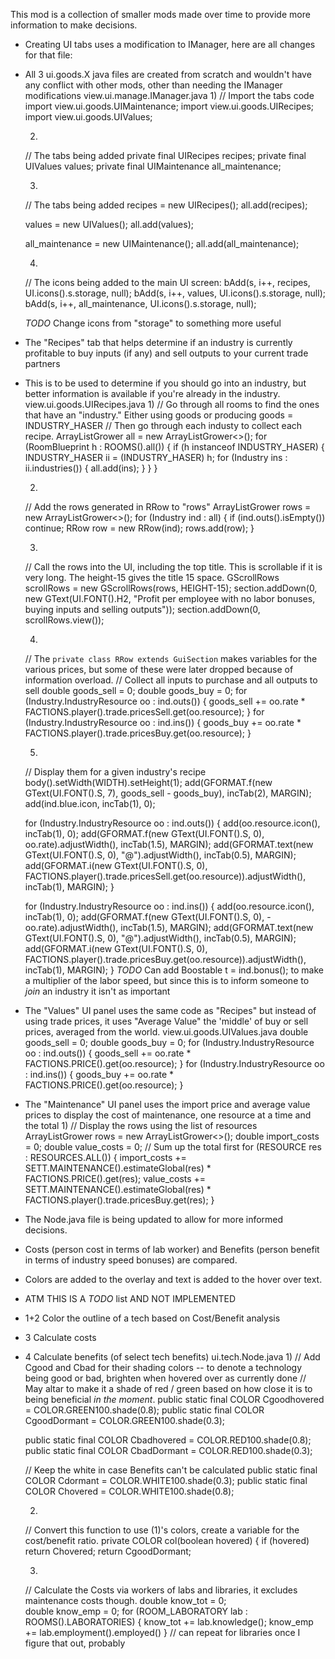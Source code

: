 This mod is a collection of smaller mods made over time to provide more information to make decisions.

* Creating UI tabs uses a modification to IManager, here are all changes for that file:
* All 3 ui.goods.X java files are created from scratch and wouldn't have any conflict with other mods, other than needing the IManager modifications
view.ui.manage.IManager.java 
	1)
	// Import the tabs code
	import view.ui.goods.UIMaintenance;
	import view.ui.goods.UIRecipes;
	import view.ui.goods.UIValues;
	
	2)
	// The tabs being added
    private final UIRecipes recipes;
    private final UIValues values;
    private final UIMaintenance all_maintenance;

	3)
	// The tabs being added
	recipes = new UIRecipes();
	all.add(recipes);

	values = new UIValues();
	all.add(values);

	all_maintenance = new UIMaintenance();
	all.add(all_maintenance);
	
	4)
	// The icons being added to the main UI screen:
	bAdd(s, i++, recipes, UI.icons().s.storage, null);
	bAdd(s, i++, values, UI.icons().s.storage, null);
	bAdd(s, i++, all_maintenance, UI.icons().s.storage, null);
	
	$TODO$ Change icons from "storage" to something more useful
	
* The "Recipes" tab that helps determine if an industry is currently profitable to buy inputs (if any) and sell outputs to your current trade partners
* This is to be used to determine if you should go into an industry, but better information is available if you're already in the industry.
view.ui.goods.UIRecipes.java
	1)
	// Go through all rooms to find the ones that have an "industry." Either using goods or producing goods = INDUSTRY_HASER
	// Then go through each industy to collect each recipe.
	ArrayListGrower<Industry> all = new ArrayListGrower<>();
		for (RoomBlueprint h : ROOMS().all()) {
		if (h instanceof INDUSTRY_HASER) {
			INDUSTRY_HASER ii = (INDUSTRY_HASER) h;
			for (Industry ins : ii.industries()) {
				all.add(ins);
			}
		}
	}
	
	2)
	// Add the rows generated in RRow to "rows"
	ArrayListGrower<RRow> rows = new ArrayListGrower<>();
	for (Industry ind : all) {
		if (ind.outs().isEmpty())
			continue;
		RRow row = new RRow(ind);
		rows.add(row);
	}

	3)
	// Call the rows into the UI, including the top title. This is scrollable if it is very long. The height-15 gives the title 15 space.
	GScrollRows scrollRows = new GScrollRows(rows, HEIGHT-15);
	section.addDown(0, new GText(UI.FONT().H2, "Profit per employee with no labor bonuses, buying inputs and selling outputs"));
	section.addDown(0, scrollRows.view());
	
	4)
	// The `private class RRow extends GuiSection` makes variables for the various prices, but some of these were later dropped because of information overload.
	// Collect all inputs to purchase and all outputs to sell
	double goods_sell = 0;
	double goods_buy = 0;
	for (Industry.IndustryResource oo : ind.outs()) {
		goods_sell += oo.rate * FACTIONS.player().trade.pricesSell.get(oo.resource);
	}
	for (Industry.IndustryResource oo : ind.ins()) {
		goods_buy += oo.rate * FACTIONS.player().trade.pricesBuy.get(oo.resource);
	}
	
	5) 
	// Display them for a given industry's recipe 
	body().setWidth(WIDTH).setHeight(1);
	add(GFORMAT.f(new GText(UI.FONT().S, 7), goods_sell - goods_buy), incTab(2), MARGIN);
	add(ind.blue.icon, incTab(1), 0);


	for (Industry.IndustryResource oo : ind.outs()) {
		add(oo.resource.icon(), incTab(1), 0);
		add(GFORMAT.f(new GText(UI.FONT().S, 0), oo.rate).adjustWidth(), incTab(1.5), MARGIN);
		add(GFORMAT.text(new GText(UI.FONT().S, 0), "@").adjustWidth(), incTab(0.5), MARGIN);
		add(GFORMAT.i(new GText(UI.FONT().S, 0), FACTIONS.player().trade.pricesSell.get(oo.resource)).adjustWidth(), incTab(1), MARGIN);
	}

	for (Industry.IndustryResource oo : ind.ins()) {
		add(oo.resource.icon(), incTab(1), 0);
		add(GFORMAT.f(new GText(UI.FONT().S, 0), -oo.rate).adjustWidth(), incTab(1.5), MARGIN);
		add(GFORMAT.text(new GText(UI.FONT().S, 0), "@").adjustWidth(), incTab(0.5), MARGIN);
		add(GFORMAT.i(new GText(UI.FONT().S, 0), FACTIONS.player().trade.pricesBuy.get(oo.resource)).adjustWidth(), incTab(1), MARGIN);
	}
	$TODO$   Can add  Boostable t = ind.bonus(); to make a multiplier of the labor speed, but since this is to inform someone to *join* an industry it isn't as important
	
* The "Values" UI panel uses the same code as "Recipes" but instead of using trade prices, it uses "Average Value" the 'middle' of buy or sell prices, averaged from the world. 
view.ui.goods.UIValues.java	
	double goods_sell = 0;
	double goods_buy = 0;
	for (Industry.IndustryResource oo : ind.outs()) {
		goods_sell += oo.rate * FACTIONS.PRICE().get(oo.resource);
	}
	for (Industry.IndustryResource oo : ind.ins()) {
		goods_buy += oo.rate * FACTIONS.PRICE().get(oo.resource);
	}
	
* The "Maintenance" UI panel uses the import price and average value prices to display the cost of maintenance, one resource at a time and the total
	1) 
	// Display the rows using the list of resources
	ArrayListGrower<EmiRow> rows = new ArrayListGrower<>();
	double import_costs = 0;
	double value_costs = 0;
	// Sum up the total first
	for (RESOURCE res : RESOURCES.ALL()) {
			import_costs += SETT.MAINTENANCE().estimateGlobal(res) * FACTIONS.PRICE().get(res);
			value_costs += SETT.MAINTENANCE().estimateGlobal(res) * FACTIONS.player().trade.pricesBuy.get(res);
	}
	
	
* The Node.java file is being updated to allow for more informed decisions. 
* Costs (person cost in terms of lab worker) and Benefits (person benefit in terms of industry speed bonuses) are compared.
* Colors are added to the overlay and text is added to the hover over text. 
* ATM THIS IS A $TODO$ list AND NOT IMPLEMENTED
* 1+2 Color the outline of a tech based on Cost/Benefit analysis
* 3 Calculate costs
* 4 Calculate benefits (of select tech benefits)
ui.tech.Node.java
	1) 
	// Add Cgood and Cbad for their shading colors -- to denote a technology being good or bad, brighten when hovered over as currently done
	// May altar to make it a shade of red / green based on how close it is to being beneficial *in the moment*. 
	public static final COLOR Cgoodhovered  = COLOR.GREEN100.shade(0.8);
	public static final COLOR CgoodDormant  = COLOR.GREEN100.shade(0.3);
	
	public static final COLOR Cbadhovered	= COLOR.RED100.shade(0.8);
	public static final COLOR CbadDormant   = COLOR.RED100.shade(0.3);
	
	// Keep the white in case Benefits can't be calculated
	public static final COLOR Cdormant = COLOR.WHITE100.shade(0.3);
	public static final COLOR Chovered = COLOR.WHITE100.shade(0.8);
	
	2)
	// Convert this function to use (1)'s colors, create a variable for the cost/benefit ratio. 
	private COLOR col(boolean hovered) {
	if (hovered)
		return Chovered;
	return CgoodDormant;
	
	3)
	// Calculate the Costs via workers of labs and libraries, it excludes maintenance costs though.
	double know_tot = 0;        
	double know_emp = 0;
	for (ROOM_LABORATORY lab : ROOMS().LABORATORIES)
	{
		know_tot += lab.knowledge();
		know_emp += lab.employment().employed()
	}
	// can repeat for libraries once I figure that out, probably
